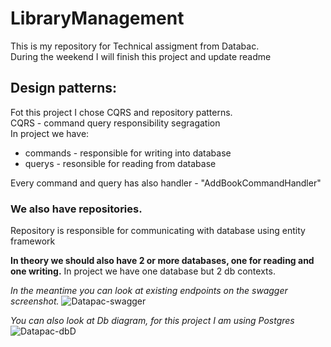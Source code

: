 # LibraryManagement

This is my repository for Technical assigment from Databac.</br>
During the weekend I will finish this project and update readme

<h2>Design patterns:</h2>
Fot this project I chose CQRS and repository patterns.</br>
CQRS - command query responsibility segragation </br>
In project we have:</br>
<ul>
  <li>commands - responsible for writing into database</li> 
  <li>querys - resonsible for reading from database</li>    
</ul>
Every command and query has also handler - "AddBookCommandHandler"

<h3>We also have repositories.</h3>
Repository is responsible for communicating with database using entity framework

<strong>In theory we should also have 2 or more databases, one for reading and one writing.</strong> In project we have one database but 2 db contexts.

<em>In the meantime you can look at existing endpoints on the swagger screenshot.</em>
![Datapac-swagger](https://github.com/f1l1ph/Zadanie-Datapac/assets/50553234/c8a7a274-f3b1-4039-9956-f00a0ada7ec1)

<em>You can also look at Db diagram, for this project I am using Postgres</em>
![Datapac-dbD](https://github.com/f1l1ph/Zadanie-Datapac/assets/50553234/941b34ef-381b-4295-83a6-b771bc16e377)
